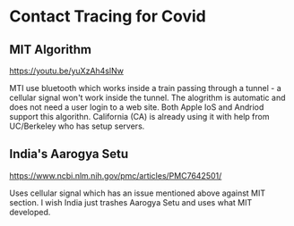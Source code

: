 # Contact Tracing for Covid

## MIT Algorithm

https://youtu.be/yuXzAh4slNw

MTI use bluetooth which works inside a train passing through a tunnel - a cellular signal won't work inside the tunnel. The alogrithm is automatic and does not need a user login
to a web site.  Both Apple IoS and Andriod support this algorithn. California (CA) is already using it with help from UC/Berkeley who has setup servers.

## India's Aarogya Setu

https://www.ncbi.nlm.nih.gov/pmc/articles/PMC7642501/

Uses cellular signal which has an issue mentioned above against MIT section.  I wish India just trashes Aarogya Setu and uses what MIT developed. 
